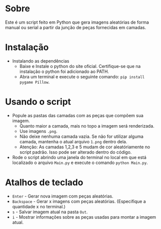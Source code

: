 # Sobre
Este é um script feito em Python que gera imagens aleatórias de forma manual ou serial a partir da junção de peças fornecidas em camadas.

# Instalação
  * Instalando as dependências
    * Baixe e Instale o python do site oficial. Certifique-se que na instalação o python foi adicionado ao PATH.
    * Abra um terminal e execute o seguinte comando: ```pip install pygame Pillow```.

# Usando o script
  * Popule as pastas das camadas com as peças que compõem sua imagem.
    * Quanto maior a camada, mais no topo a imagem será renderizada.
    * Use imagens ```.png```.
    * Não deixe nenhuma camada vazia. Se não for utilizar alguma camada, mantenha o atual arquivo ```1.png``` dentro dela.
    * Atenção: As camadas 1,2,3 e 5 mudam de cor aleatóriamente no script padrão. Isso pode ser alterado dentro do código.
  * Rode o script abrindo uma janela do terminal no local em que está localizado o arquivo ```Main.py``` e execute o comando ```python Main.py```.

# Atalhos de teclado
  * ```Enter``` - Gerar nova imagem com peças aleatórias.
  * ```Backspace``` - Gerar x imagens com peças aleatórias. (Especifique a quantidade x no terminal.)
  * ```s``` - Salvar imagem atual na pasta ```Out```.
  * ```i``` - Mostrar informações sobre as peças usadas para montar a imagem atual.
